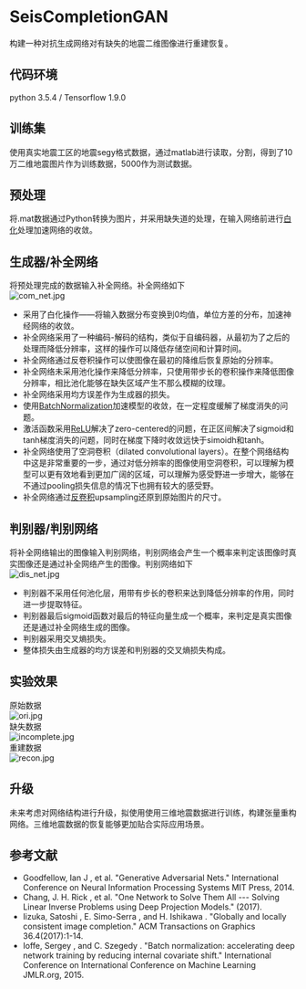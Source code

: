 # SeisCompletionGAN
构建一种对抗生成网络对有缺失的地震二维图像进行重建恢复。

## 代码环境
python 3.5.4 / Tensorflow 1.9.0

## 训练集
使用真实地震工区的地震segy格式数据，通过matlab进行读取，分割，得到了10万二维地震图片作为训练数据，5000作为测试数据。

## 预处理
将.mat数据通过Python转换为图片，并采用缺失道的处理，在输入网络前进行[白化](https://blog.csdn.net/yyhhlancelot/article/details/92981855)处理加速网络的收敛。

## 生成器/补全网络
将预处理完成的数据输入补全网络。补全网络如下<br>
![com_net.jpg](https://github.com/yyhhlancelot/SeisCompletionGAN/blob/master/pics/com_net.jpg)
* 采用了白化操作——将输入数据分布变换到0均值，单位方差的分布，加速神经网络的收敛。<br>
* 补全网络采用了一种编码-解码的结构，类似于自编码器，从最初为了之后的处理而降低分辨率，这样的操作可以降低存储空间和计算时间。<br>
* 补全网络通过反卷积操作可以使图像在最初的降维后恢复原始的分辨率。<br>
* 补全网络未采用池化操作来降低分辨率，只使用带步长的卷积操作来降低图像分辨率，相比池化能够在缺失区域产生不那么模糊的纹理。<br>
* 补全网络采用均方误差作为生成器的损失。<br>
* 使用[BatchNormalization](https://blog.csdn.net/yyhhlancelot/article/details/92981855)加速模型的收敛，在一定程度缓解了梯度消失的问题。<br>
* 激活函数采用[ReLU](https://blog.csdn.net/yyhhlancelot/article/details/100304974)解决了zero-centered的问题，在正区间解决了sigmoid和tanh梯度消失的问题，同时在梯度下降时收敛远快于simoidh和tanh。<br>
* 补全网络使用了空洞卷积（dilated convolutional layers）。在整个网络结构中这是非常重要的一步，通过对低分辨率的图像使用空洞卷积，可以理解为模型可以更有效地看到更加广阔的区域，可以理解为感受野进一步增大，能够在不通过pooling损失信息的情况下也拥有较大的感受野。<br>
* 补全网络通过[反卷积](https://blog.csdn.net/yyhhlancelot/article/details/82983987)upsampling还原到原始图片的尺寸。<br>

## 判别器/判别网络
将补全网络输出的图像输入判别网络，判别网络会产生一个概率来判定该图像时真实图像还是通过补全网络产生的图像。判别网络如下<br>
![dis_net.jpg](https://github.com/yyhhlancelot/SeisCompletionGAN/blob/master/pics/dis_net.jpg)

* 判别器不采用任何池化层，用带有步长的卷积来达到降低分辨率的作用，同时进一步提取特征。<br>
* 判别器最后sigmoid函数对最后的特征向量生成一个概率，来判定是真实图像还是通过补全网络生成的图像。<br>
* 判别器采用交叉熵损失。<br>
* 整体损失由生成器的均方误差和判别器的交叉熵损失构成。<br>

## 实验效果
原始数据<br>
![ori.jpg](https://github.com/yyhhlancelot/SeisCompletionGAN/blob/master/pics/ori.jpg)<br>
缺失数据<br>
![incomplete.jpg](https://github.com/yyhhlancelot/SeisCompletionGAN/blob/master/pics/incomplete.jpg)<br>
重建数据<br>
![recon.jpg](https://github.com/yyhhlancelot/SeisCompletionGAN/blob/master/pics/recon.jpg)<br>

## 升级
未来考虑对网络结构进行升级，拟使用使用三维地震数据进行训练，构建张量重构网络。三维地震数据的恢复能够更加贴合实际应用场景。

## 参考文献
* Goodfellow, Ian J , et al. "Generative Adversarial Nets." International Conference on Neural Information Processing Systems MIT Press, 2014.
* Chang, J. H. Rick , et al. "One Network to Solve Them All --- Solving Linear Inverse Problems using Deep Projection Models." (2017).
* Iizuka, Satoshi , E. Simo-Serra , and H. Ishikawa . "Globally and locally consistent image completion." ACM Transactions on Graphics 36.4(2017):1-14.
* Ioffe, Sergey , and C. Szegedy . "Batch normalization: accelerating deep network training by reducing internal covariate shift." International Conference on International Conference on Machine Learning JMLR.org, 2015.
